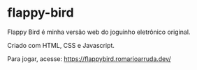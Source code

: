 # flappy-bird

Flappy Bird é minha versão web do joguinho eletrônico original.

Criado com HTML, CSS e Javascript.


Para jogar, acesse: https://flappybird.romarioarruda.dev/
